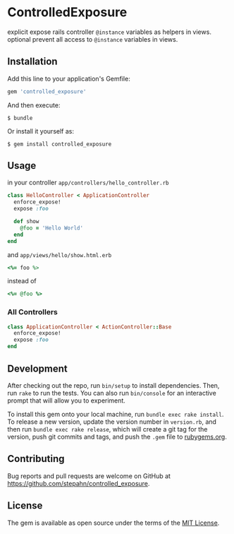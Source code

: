 # ControlledExposure

explicit expose rails controller `@instance` variables as helpers in views. optional prevent all access to `@instance` variables in views.

## Installation

Add this line to your application's Gemfile:

```ruby
gem 'controlled_exposure'
```

And then execute:

    $ bundle

Or install it yourself as:

    $ gem install controlled_exposure

## Usage

in your controller `app/controllers/hello_controller.rb`

```ruby
class HelloController < ApplicationController
  enforce_expose!
  expose :foo

  def show
    @foo = 'Hello World'
  end
end
```

and `app/views/hello/show.html.erb`

```ruby
<%= foo %>
```

instead of

```ruby
<%= @foo %>
```

### All Controllers

```ruby
class ApplicationController < ActionController::Base
  enforce_expose!
  expose :foo
end
```

## Development

After checking out the repo, run `bin/setup` to install dependencies. Then, run `rake` to run the tests. You can also run `bin/console` for an interactive prompt that will allow you to experiment.

To install this gem onto your local machine, run `bundle exec rake install`. To release a new version, update the version number in `version.rb`, and then run `bundle exec rake release`, which will create a git tag for the version, push git commits and tags, and push the `.gem` file to [rubygems.org](https://rubygems.org).

## Contributing

Bug reports and pull requests are welcome on GitHub at https://github.com/stepahn/controlled_exposure.

## License

The gem is available as open source under the terms of the [MIT License](https://opensource.org/licenses/MIT).
